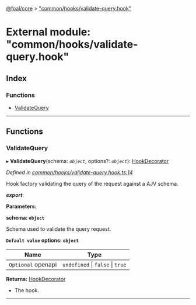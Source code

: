 [@foal/core](../README.md) > ["common/hooks/validate-query.hook"](../modules/_common_hooks_validate_query_hook_.md)

# External module: "common/hooks/validate-query.hook"

## Index

### Functions

* [ValidateQuery](_common_hooks_validate_query_hook_.md#validatequery)

---

## Functions

<a id="validatequery"></a>

###  ValidateQuery

▸ **ValidateQuery**(schema: *`object`*, options?: *`object`*): [HookDecorator](_core_hooks_.md#hookdecorator)

*Defined in [common/hooks/validate-query.hook.ts:14](https://github.com/FoalTS/foal/blob/07f00115/packages/core/src/common/hooks/validate-query.hook.ts#L14)*

Hook factory validating the query of the request against a AJV schema.

*__export__*: 

**Parameters:**

**schema: `object`**

Schema used to validate the query request.

**`Default value` options: `object`**

| Name | Type |
| ------ | ------ |
| `Optional` openapi | `undefined` \| `false` \| `true` |

**Returns:** [HookDecorator](_core_hooks_.md#hookdecorator)
- The hook.

___

